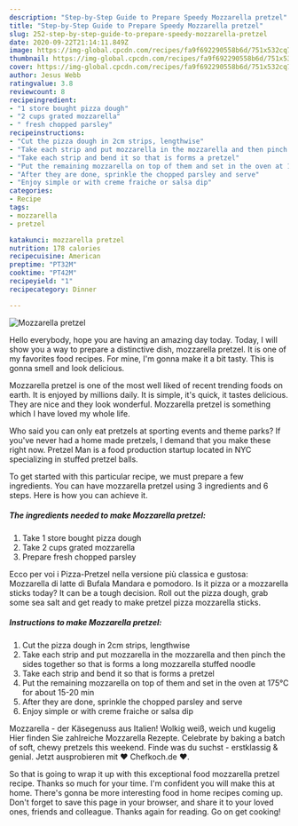 ```yaml
---
description: "Step-by-Step Guide to Prepare Speedy Mozzarella pretzel"
title: "Step-by-Step Guide to Prepare Speedy Mozzarella pretzel"
slug: 252-step-by-step-guide-to-prepare-speedy-mozzarella-pretzel
date: 2020-09-22T21:14:11.849Z
image: https://img-global.cpcdn.com/recipes/fa9f692290558b6d/751x532cq70/mozzarella-pretzel-recipe-main-photo.jpg
thumbnail: https://img-global.cpcdn.com/recipes/fa9f692290558b6d/751x532cq70/mozzarella-pretzel-recipe-main-photo.jpg
cover: https://img-global.cpcdn.com/recipes/fa9f692290558b6d/751x532cq70/mozzarella-pretzel-recipe-main-photo.jpg
author: Jesus Webb
ratingvalue: 3.8
reviewcount: 8
recipeingredient:
- "1 store bought pizza dough"
- "2 cups grated mozzarella"
- " fresh chopped parsley"
recipeinstructions:
- "Cut the pizza dough in 2cm strips, lengthwise"
- "Take each strip and put mozzarella in the mozzarella and then pinch the sides together so that is forms a long mozzarella stuffed noodle"
- "Take each strip and bend it so that is forms a pretzel"
- "Put the remaining mozzarella on top of them and set in the oven at 175°C for about 15-20 min"
- "After they are done, sprinkle the chopped parsley and serve"
- "Enjoy simple or with creme fraiche or salsa dip"
categories:
- Recipe
tags:
- mozzarella
- pretzel

katakunci: mozzarella pretzel 
nutrition: 178 calories
recipecuisine: American
preptime: "PT32M"
cooktime: "PT42M"
recipeyield: "1"
recipecategory: Dinner

---
```



![Mozzarella pretzel](https://img-global.cpcdn.com/recipes/fa9f692290558b6d/751x532cq70/mozzarella-pretzel-recipe-main-photo.jpg)

Hello everybody, hope you are having an amazing day today. Today, I will show you a way to prepare a distinctive dish, mozzarella pretzel. It is one of my favorites food recipes. For mine, I'm gonna make it a bit tasty. This is gonna smell and look delicious.

Mozzarella pretzel is one of the most well liked of recent trending foods on earth. It is enjoyed by millions daily. It is simple, it's quick, it tastes delicious. They are nice and they look wonderful. Mozzarella pretzel is something which I have loved my whole life.

Who said you can only eat pretzels at sporting events and theme parks? If you&#39;ve never had a home made pretzels, I demand that you make these right now. Pretzel Man is a food production startup located in NYC specializing in stuffed pretzel balls.


To get started with this particular recipe, we must prepare a few ingredients. You can have mozzarella pretzel using 3 ingredients and 6 steps. Here is how you can achieve it.

<!--inarticleads1-->

##### The ingredients needed to make Mozzarella pretzel:

1. Take 1 store bought pizza dough
1. Take 2 cups grated mozzarella
1. Prepare  fresh chopped parsley


Ecco per voi i Pizza-Pretzel nella versione più classica e gustosa: Mozzarella di latte di Bufala Mandara e pomodoro. Is it pizza or a mozzarella sticks today? It can be a tough decision. Roll out the pizza dough, grab some sea salt and get ready to make pretzel pizza mozzarella sticks. 

<!--inarticleads2-->

##### Instructions to make Mozzarella pretzel:

1. Cut the pizza dough in 2cm strips, lengthwise
1. Take each strip and put mozzarella in the mozzarella and then pinch the sides together so that is forms a long mozzarella stuffed noodle
1. Take each strip and bend it so that is forms a pretzel
1. Put the remaining mozzarella on top of them and set in the oven at 175°C for about 15-20 min
1. After they are done, sprinkle the chopped parsley and serve
1. Enjoy simple or with creme fraiche or salsa dip


Mozzarella - der Käsegenuss aus Italien! Wolkig weiß, weich und kugelig Hier finden Sie zahlreiche Mozzarella Rezepte. Celebrate by baking a batch of soft, chewy pretzels this weekend. Finde was du suchst - erstklassig &amp; genial. Jetzt ausprobieren mit ♥ Chefkoch.de ♥. 

So that is going to wrap it up with this exceptional food mozzarella pretzel recipe. Thanks so much for your time. I'm confident you will make this at home. There's gonna be more interesting food in home recipes coming up. Don't forget to save this page in your browser, and share it to your loved ones, friends and colleague. Thanks again for reading. Go on get cooking!
